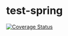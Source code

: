 # test-spring
[![Coverage Status](https://coveralls.io/repos/github/tomasagata/test-spring/badge.svg?branch=main)](https://coveralls.io/github/tomasagata/test-spring?branch=main)
